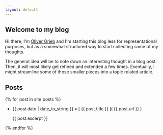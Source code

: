 ```yaml
---
layout: default
---
```


## Welcome to my blog

Hi there, I'm [Oliver Grieb](https://github.com/ogrieb) and I'm starting this blog less for representational purposes, but as a somewhat structured way to start collecting some of my thoughts.

The general idea will be to note down an interesting thought in a blog post. Then, it will most likely get refined and extended a few times. Eventually, I might streamline some of those smaller pieces into a topic related article.

## Posts

{% for post in site.posts %}

* {{ post.date | date_to_string }} » [ {{ post.title }} ]( {{ post.url }} )

  {{ post.excerpt }}

{% endfor %}
